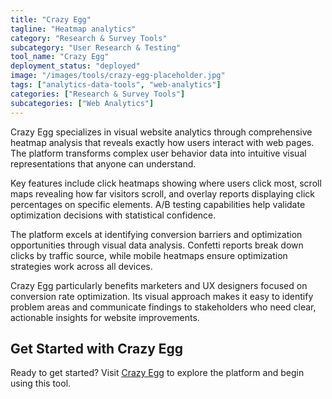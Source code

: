 ```yaml
---
title: "Crazy Egg"
tagline: "Heatmap analytics"
category: "Research & Survey Tools"
subcategory: "User Research & Testing"
tool_name: "Crazy Egg"
deployment_status: "deployed"
image: "/images/tools/crazy-egg-placeholder.jpg"
tags: ["analytics-data-tools", "web-analytics"]
categories: ["Research & Survey Tools"]
subcategories: ["Web Analytics"]
---
```

Crazy Egg specializes in visual website analytics through comprehensive heatmap analysis that reveals exactly how users interact with web pages. The platform transforms complex user behavior data into intuitive visual representations that anyone can understand.

Key features include click heatmaps showing where users click most, scroll maps revealing how far visitors scroll, and overlay reports displaying click percentages on specific elements. A/B testing capabilities help validate optimization decisions with statistical confidence.

The platform excels at identifying conversion barriers and optimization opportunities through visual data analysis. Confetti reports break down clicks by traffic source, while mobile heatmaps ensure optimization strategies work across all devices.

Crazy Egg particularly benefits marketers and UX designers focused on conversion rate optimization. Its visual approach makes it easy to identify problem areas and communicate findings to stakeholders who need clear, actionable insights for website improvements.
## Get Started with Crazy Egg

Ready to get started? Visit [Crazy Egg](https://crazyegg.com) to explore the platform and begin using this tool.
